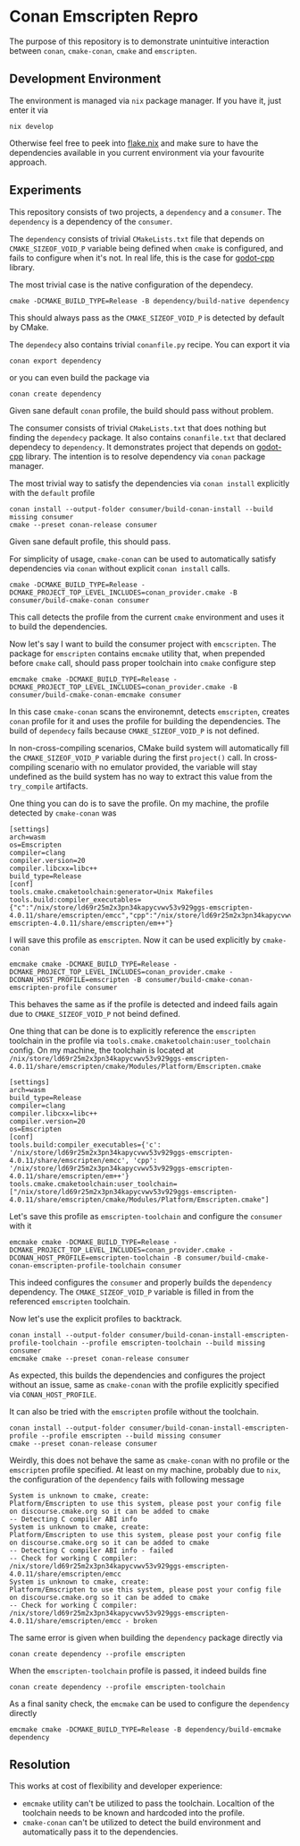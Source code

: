 # Conan Emscripten Repro

The purpose of this repository is to demonstrate unintuitive interaction between `conan`, `cmake-conan`, `cmake` and `emscripten`.

## Development Environment

The environment is managed via `nix` package manager. If you have it, just enter it via

```
nix develop
```

Otherwise feel free to peek into [flake.nix](flake.nix) and make sure to have the dependencies available in you current environment via your favourite approach.

## Experiments

This repository consists of two projects, a `dependency` and a `consumer`. The `dependency` is a dependency of the `consumer`.

The `dependency` consists of trivial `CMakeLists.txt` file that depends on `CMAKE_SIZEOF_VOID_P` variable being defined when `cmake` is configured, and fails to configure when it's not. In real life, this is the case for [godot-cpp](https://github.com/godotengine/godot-cpp) library.

The most trivial case is the native configuration of the dependecy.

```
cmake -DCMAKE_BUILD_TYPE=Release -B dependency/build-native dependency
```

This should always pass as the `CMAKE_SIZEOF_VOID_P` is detected by default by CMake.

The `dependecy` also contains trivial `conanfile.py` recipe. You can export it via

```
conan export dependency
```

or you can even build the package via

```
conan create dependency
```

Given sane default `conan` profile, the build should pass without problem.

The consumer consists of trivial `CMakeLists.txt` that does nothing but finding the `dependecy` package. It also contains `conanfile.txt` that declared dependecy to `dependency`. It demonstrates project that depends on [godot-cpp](https://github.com/godotengine/godot-cpp) library. The intention is to resolve dependency via `conan` package manager.

The most trivial way to satisfy the dependencies via `conan install` explicitly with the `default` profile

```
conan install --output-folder consumer/build-conan-install --build missing consumer
cmake --preset conan-release consumer
```

Given sane default profile, this should pass.

For simplicity of usage, `cmake-conan` can be used to automatically satisfy dependencies via `conan` without explicit `conan install` calls.

```
cmake -DCMAKE_BUILD_TYPE=Release -DCMAKE_PROJECT_TOP_LEVEL_INCLUDES=conan_provider.cmake -B consumer/build-cmake-conan consumer
```

This call detects the profile from the current `cmake` environment and uses it to build the dependencies.

Now let's say I want to build the consumer project with `emcscripten`. The package for `emscripten` contains `emcmake` utility that, when prepended before `cmake` call, should pass proper toolchain into `cmake` configure step

```
emcmake cmake -DCMAKE_BUILD_TYPE=Release -DCMAKE_PROJECT_TOP_LEVEL_INCLUDES=conan_provider.cmake -B consumer/build-cmake-conan-emcmake consumer
```

In this case `cmake-conan` scans the environemnt, detects `emscripten`, creates `conan` profile for it and uses the profile for building the dependencies. The build of `dependecy` fails because `CMAKE_SIZEOF_VOID_P` is not defined.

In non-cross-compiling scenarios, CMake build system will automatically fill the `CMAKE_SIZEOF_VOID_P` variable during the first `project()` call. In cross-compiling scenario with no emulator provided, the variable will stay undefined as the build system has no way to extract this value from the `try_compile` artifacts.

One thing you can do is to save the profile. On my machine, the profile detected by `cmake-conan` was

```
[settings]
arch=wasm
os=Emscripten
compiler=clang
compiler.version=20
compiler.libcxx=libc++
build_type=Release
[conf]
tools.cmake.cmaketoolchain:generator=Unix Makefiles
tools.build:compiler_executables={"c":"/nix/store/ld69r25m2x3pn34kapycvwv53v929ggs-emscripten-4.0.11/share/emscripten/emcc","cpp":"/nix/store/ld69r25m2x3pn34kapycvwv53v929ggs-emscripten-4.0.11/share/emscripten/em++"}
```

I will save this profile as `emscripten`. Now it can be used explicitly by `cmake-conan`

```
emcmake cmake -DCMAKE_BUILD_TYPE=Release -DCMAKE_PROJECT_TOP_LEVEL_INCLUDES=conan_provider.cmake -DCONAN_HOST_PROFILE=emscripten -B consumer/build-cmake-conan-emscripten-profile consumer
```

This behaves the same as if the profile is detected and indeed fails again due to `CMAKE_SIZEOF_VOID_P` not beind defined.

One thing that can be done is to explicitly reference the `emscripten` toolchain in the profile via `tools.cmake.cmaketoolchain:user_toolchain` config. On my machine, the toolchain is located at `/nix/store/ld69r25m2x3pn34kapycvwv53v929ggs-emscripten-4.0.11/share/emscripten/cmake/Modules/Platform/Emscripten.cmake`

```
[settings]
arch=wasm
build_type=Release
compiler=clang
compiler.libcxx=libc++
compiler.version=20
os=Emscripten
[conf]
tools.build:compiler_executables={'c': '/nix/store/ld69r25m2x3pn34kapycvwv53v929ggs-emscripten-4.0.11/share/emscripten/emcc', 'cpp': '/nix/store/ld69r25m2x3pn34kapycvwv53v929ggs-emscripten-4.0.11/share/emscripten/em++'}
tools.cmake.cmaketoolchain:user_toolchain=["/nix/store/ld69r25m2x3pn34kapycvwv53v929ggs-emscripten-4.0.11/share/emscripten/cmake/Modules/Platform/Emscripten.cmake"]
```

Let's save this profile as `emscripten-toolchain` and configure the `consumer` with it

```
emcmake cmake -DCMAKE_BUILD_TYPE=Release -DCMAKE_PROJECT_TOP_LEVEL_INCLUDES=conan_provider.cmake -DCONAN_HOST_PROFILE=emscripten-toolchain -B consumer/build-cmake-conan-emscripten-profile-toolchain consumer
```

This indeed configures the `consumer` and properly builds the `dependency` dependency. The `CMAKE_SIZEOF_VOID_P` variable is filled in from the referenced `emscripten` toolchain.



Now let's use the explicit profiles to backtrack.

```
conan install --output-folder consumer/build-conan-install-emscripten-profile-toolchain --profile emscripten-toolchain --build missing consumer
emcmake cmake --preset conan-release consumer
```

As expected, this builds the dependencies and configures the project without an issue, same as `cmake-conan` with the profile explicitly specified via `CONAN_HOST_PROFILE`.

It can also be tried with the `emscripten` profile without the toolchain.

```
conan install --output-folder consumer/build-conan-install-emscripten-profile --profile emscripten --build missing consumer
cmake --preset conan-release consumer
```

Weirdly, this does not behave the same as `cmake-conan` with no profile or the `emscripten` profile specified. At least on my machine, probably due to `nix`, the configuration of the `dependency` fails with following message

```
System is unknown to cmake, create:
Platform/Emscripten to use this system, please post your config file on discourse.cmake.org so it can be added to cmake
-- Detecting C compiler ABI info
System is unknown to cmake, create:
Platform/Emscripten to use this system, please post your config file on discourse.cmake.org so it can be added to cmake
-- Detecting C compiler ABI info - failed
-- Check for working C compiler: /nix/store/ld69r25m2x3pn34kapycvwv53v929ggs-emscripten-4.0.11/share/emscripten/emcc
System is unknown to cmake, create:
Platform/Emscripten to use this system, please post your config file on discourse.cmake.org so it can be added to cmake
-- Check for working C compiler: /nix/store/ld69r25m2x3pn34kapycvwv53v929ggs-emscripten-4.0.11/share/emscripten/emcc - broken
```

The same error is given when building the `dependency` package directly via

```
conan create dependency --profile emscripten
```

When the `emscripten-toolchain` profile is passed, it indeed builds fine

```
conan create dependency --profile emscripten-toolchain
```

As a final sanity check, the `emcmake` can be used to configure the `dependency` directly

```
emcmake cmake -DCMAKE_BUILD_TYPE=Release -B dependency/build-emcmake dependency
```

## Resolution

This works at cost of flexibility and developer experience:
- `emcmake` utility can't be utilized to pass the toolchain. Localtion of the toolchain needs to be known and hardcoded into the profile.
- `cmake-conan` can't be utilized to detect the build environment and automatically pass it to the dependencies.